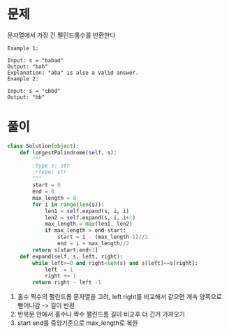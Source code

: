 # 문제
문자열에서 가장 긴 팰린드롬수를 반환한다
```text
Example 1:

Input: s = "babad"
Output: "bab"
Explanation: "aba" is also a valid answer.
Example 2:

Input: s = "cbbd"
Output: "bb"
```

# 풀이
```python
class Solution(object):
    def longestPalindrome(self, s):
        """
        :type s: str
        :rtype: str
        """
        start = 0
        end = 0
        max_length = 0
        for i in range(len(s)):
            len1 = self.expand(s, i, i)
            len2 = self.expand(s, i, i+1)
            max_length = max(len1, len2)
            if max_length > end-start:
                start = i - (max_length-1)//2
                end = i + max_length//2
        return s[start:end+1]
    def expand(self, s, left, right):
        while left>=0 and right<len(s) and s[left]==s[right]:
            left -= 1
            right += 1
        return right - left -1
```
1. 홀수 짝수의 팰린드롬 문자열을 고려, left right를 비교해서 같으면 계속 양쪽으로 뻗어나감
-> 길이 반환
2. 반복문 안에서 홀수나 짝수 팰린드롬 길이 비교후 더 긴거 가져오기
3. start end를 중앙기준으로 max_length로 복원